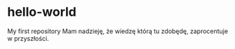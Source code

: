 # hello-world
My first repository 
Mam nadzieję, że wiedzę którą tu zdobędę, zaprocentuje w przyszłości. 

